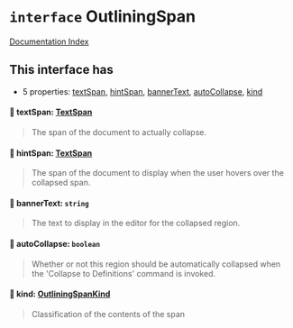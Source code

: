 # `interface` OutliningSpan

[Documentation Index](../README.md)

## This interface has

- 5 properties:
[textSpan](#-textspan-textspan),
[hintSpan](#-hintspan-textspan),
[bannerText](#-bannertext-string),
[autoCollapse](#-autocollapse-boolean),
[kind](#-kind-outliningspankind)


#### 📄 textSpan: [TextSpan](../interface.TextSpan/README.md)

> The span of the document to actually collapse.



#### 📄 hintSpan: [TextSpan](../interface.TextSpan/README.md)

> The span of the document to display when the user hovers over the collapsed span.



#### 📄 bannerText: `string`

> The text to display in the editor for the collapsed region.



#### 📄 autoCollapse: `boolean`

> Whether or not this region should be automatically collapsed when
> the 'Collapse to Definitions' command is invoked.



#### 📄 kind: [OutliningSpanKind](../enum.OutliningSpanKind/README.md)

> Classification of the contents of the span



